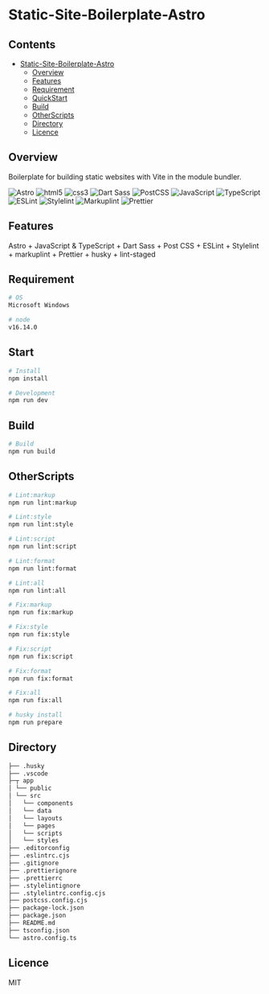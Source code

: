 # Static-Site-Boilerplate-Astro

## Contents

- [Static-Site-Boilerplate-Astro](#Static-Site-Boilerplate-Astro)
  - [Overview](#Overview)
  - [Features](#Features)
  - [Requirement](#Requirement)
  - [QuickStart](#QuickStart)
  - [Build](#Build)
  - [OtherScripts](#OtherScripts)
  - [Directory](#Directory)
  - [Licence](#Licence)


## Overview

Boilerplate for building static websites with Vite in the 
module bundler.

![Astro](https://img.shields.io/badge/-Astro-222.svg?logo=Astro&style=flat-square)
![html5](https://img.shields.io/badge/-HTML5-222.svg?logo=HTML5&style=flat-square)
![css3](https://img.shields.io/badge/-CSS3-222.svg?logo=CSS3&style=flat-square)
![Dart Sass](https://img.shields.io/badge/-Dart%20Sass-222.svg?logo=sass&style=flat-square)
![PostCSS](https://img.shields.io/badge/-PostCSS-222.svg?logo=PostCSS&style=flat-square)
![JavaScript](https://img.shields.io/badge/-JavaScript-222.svg?logo=JavaScript&style=flat-square)
![TypeScript](https://img.shields.io/badge/-TypeScript-222.svg?logo=typescript&style=flat-square)
![ESLint](https://img.shields.io/badge/-ESLint-222.svg?logo=eslint&style=flat-square)
![Stylelint](https://img.shields.io/badge/-Stylelint-222.svg?logo=stylelint&style=flat-square)
![Markuplint](https://img.shields.io/badge/-Markuplint-222.svg?logo=markuplint&style=flat-square)
![Prettier](https://img.shields.io/badge/-Prettier-222.svg?logo=prettier&style=flat-square)


## Features
Astro + JavaScript & TypeScript + Dart Sass + Post CSS + ESLint + Stylelint + markuplint + Prettier + husky + lint-staged

## Requirement
``` bash
# OS
Microsoft Windows

# node
v16.14.0

```

## Start

``` bash
# Install
npm install

# Development
npm run dev
```


## Build

``` bash
# Build
npm run build
```


## OtherScripts

``` bash
# Lint:markup
npm run lint:markup

# Lint:style
npm run lint:style

# Lint:script
npm run lint:script

# Lint:format
npm run lint:format

# Lint:all
npm run lint:all

# Fix:markup
npm run fix:markup

# Fix:style
npm run fix:style

# Fix:script
npm run fix:script

# Fix:format
npm run fix:format

# Fix:all
npm run fix:all

# husky install
npm run prepare
```

## Directory

```bash
├── .husky
├── .vscode
├─┬ app
│ └── public
│ └── src
│   └── components
│   └── data
│   └── layouts
│   └── pages
│   └── scripts
│   └── styles
├── .editorconfig
├── .eslintrc.cjs
├── .gitignore
├── .prettierignore
├── .prettierrc
├── .stylelintignore
├── .stylelintrc.config.cjs
├── postcss.config.cjs
├── package-lock.json
├── package.json
├── README.md
├── tsconfig.json
└── astro.config.ts
```

## Licence

MIT
